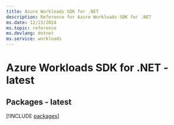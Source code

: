 ```yaml
---
title: Azure Workloads SDK for .NET
description: Reference for Azure Workloads SDK for .NET
ms.date: 12/23/2024
ms.topic: reference
ms.devlang: dotnet
ms.service: workloads
---
```

# Azure Workloads SDK for .NET - latest
## Packages - latest
[!INCLUDE [packages](workloads-index.md)]